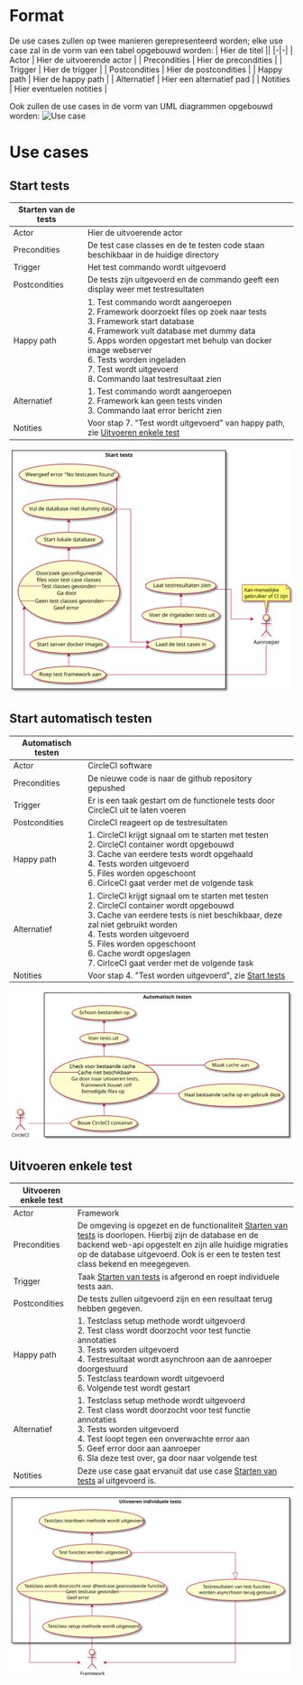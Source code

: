# Format
De use cases zullen op twee manieren gerepresenteerd worden; elke use case zal in de vorm van een tabel opgebouwd worden:
| Hier de titel             ||
|-|-|
| Actor             |   Hier de uitvoerende actor   |
| Precondities  	|   Hier de precondities	|
| Trigger       	|   Hier de trigger	|
| Postcondities 	|   Hier de postcondities	|
| Happy path      	|   Hier de happy path	|
| Alternatief       |   Hier een alternatief pad    |
| Notities      	|   Hier eventuelen notities	|  

Ook zullen de use cases in de vorm van UML diagrammen opgebouwd worden:
![Use case](https://www.plantuml.com/plantuml/svg/LP31Ri8m38RlVWghzxx0LA5AsyHzKyNPD6w9A2bo70cqxTtdcZ5ABcdI__lo9srM4Ysd2KlcdZB3n8EYpYXnF2Y6ADnhd1F0ya5fd1YhBU-bn2CB1bB2ShQ94yQ4WNrhRwOAlm1j_8djhxAGov0oLfrJEFwx5lpEFf6zbE38wqVtXel2v4tZme5wtcmylZwW-Qvls0k-NwnRo4_64FDvegjBTymoCW-tkn2bHwKAVW3CE0jssHekySzhLkRJAWDtMrrx33nhYrKXQAs3FVCl "Use case")
# Use cases
## Start tests
| Starten van de tests             ||
|-|-|
| Actor             |   Hier de uitvoerende actor   |
| Precondities  	|   De test case classes en de te testen code staan beschikbaar in de huidige directory	|
| Trigger       	|   Het test commando wordt uitgevoerd	|
| Postcondities 	|   De tests zijn uitgevoerd en de commando geeft een display weer met testresultaten	|
| Happy path      	|   1. Test commando wordt aangeroepen <br> 2. Framework doorzoekt files op zoek naar tests <br>3. Framework start database <br>4. Framework vult database met dummy data <br>5. Apps worden opgestart met behulp van docker image webserver <br>6. Tests worden ingeladen <br>7. Test wordt uitgevoerd <br>8. Commando laat testresultaat zien 	|
| Alternatief       |   1. Test commando wordt aangeroepen <br>2. Framework kan geen tests vinden <br>3. Commando laat error bericht zien   |
| Notities      	|   Voor stap 7. "Test wordt uitgevoerd" van happy path, zie [Uitvoeren enkele test](#Uitvoeren-enkele-test)	|  

![Uitvoeren tests diagram](../out/Scenarios/StartTests/usecase.svg "Uitvoeren tests diagram")

## Start automatisch testen
| Automatisch testen             ||
|-|-|
| Actor             |   CircleCI software   |
| Precondities  	|   De nieuwe code is naar de github repository gepushed	|
| Trigger       	|   Er is een taak gestart om de functionele tests door CircleCI uit te laten voeren	|
| Postcondities 	|   CircleCI reageert op de testresultaten	|
| Happy path      	|   1. CircleCI krijgt signaal om te starten met testen<br>2. CircleCI container wordt opgebouwd<br>3. Cache van eerdere tests wordt opgehaald<br>4. Tests worden uitgevoerd<br>5. Files worden opgeschoont<br>6. CirlceCI gaat verder met de volgende task	|
| Alternatief       |   1. CircleCI krijgt signaal om te starten met testen<br>2. CircleCI container wordt opgebouwd<br>3. Cache van eerdere tests is niet beschikbaar, deze zal niet gebruikt worden<br>4. Tests worden uitgevoerd<br>5. Files worden opgeschoont<br>6. Cache wordt opgeslagen<br>7. CirlceCI gaat verder met de volgende task   |
| Notities      	|   Voor stap 4. "Test worden uitgevoerd", zie [Start tests](#Start-tests)	|

![Automatisch testen diagram](../out/Scenarios/AutomatischTesten/usecase.svg "Automatisch testen diagram")

## Uitvoeren enkele test
| Uitvoeren enkele test             ||
|-|-|
| Actor             |   Framework   |
| Precondities  	|   De omgeving is opgezet en de functionaliteit [Starten van tests](#start-tests) is doorlopen. Hierbij zijn de database en de backend web-api opgestelt en zijn alle huidige migraties op de database uitgevoerd. Ook is er een te testen test class bekend en meegegeven.	|
| Trigger       	|   Taak [Starten van tests](#start-tests) is afgerond en roept individuele tests aan.	|
| Postcondities 	|   De tests zullen uitgevoerd zijn en een resultaat terug hebben gegeven.	|
| Happy path      	|   1. Testclass setup methode wordt uitgevoerd<br>2. Test class wordt doorzocht voor test functie annotaties<br>3. Tests worden uitgevoerd<br>4. Testresultaat wordt asynchroon aan de aanroeper doorgestuurd<br>5. Testclass teardown wordt uitgevoerd<br>6. Volgende test wordt gestart	|
| Alternatief       |   1. Testclass setup methode wordt uitgevoerd<br>2. Test class wordt doorzocht voor test functie annotaties<br>3. Tests worden uitgevoerd<br>4. Test loopt tegen een onverwachte error aan<br>5. Geef error door aan aanroeper<br>6. Sla deze test over, ga door naar volgende test    |
| Notities      	|   Deze use case gaat ervanuit dat use case [Starten van tests](#start-tests) al uitgevoerd is.	|  

![Enkele test](../out/Scenarios/EnkeleTest/usecase.svg "Enkele test")